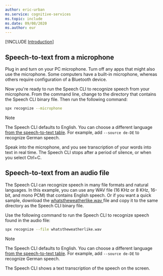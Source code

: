 ```yaml
---
author: eric-urban
ms.service: cognitive-services
ms.topic: include
ms.date: 09/08/2020
ms.author: eur
---
```


[!INCLUDE [Introduction](intro.md)]

## Speech-to-text from a microphone

Plug in and turn on your PC microphone. Turn off any apps that might also use the microphone. Some computers have a built-in microphone, whereas others require configuration of a Bluetooth device.

Now you're ready to run the Speech CLI to recognize speech from your microphone. From the command line, change to the directory that contains the Speech CLI binary file. Then run the following command:

```bash
spx recognize --microphone
```

> [!NOTE]
> The Speech CLI defaults to English. You can choose a different language [from the speech-to-text table](../../../../language-support.md). For example, add `--source de-DE` to recognize German speech.

Speak into the microphone, and you see transcription of your words into text in real time. The Speech CLI stops after a period of silence, or when you select Ctrl+C.

## Speech-to-text from an audio file

The Speech CLI can recognize speech in many file formats and natural languages. In this example, you can use any WAV file (16 KHz or 8 KHz, 16-bit, and mono PCM) that contains English speech. Or if you want a quick sample, download the <a href="https://github.com/Azure-Samples/cognitive-services-speech-sdk/blob/master/samples/csharp/sharedcontent/console/whatstheweatherlike.wav" download="whatstheweatherlike" target="_blank">whatstheweatherlike.wav <span class="docon docon-download x-hidden-focus"></span></a> file and copy it to the same directory as the Speech CLI binary file.

Use the following command to run the Speech CLI to recognize speech found in the audio file:

```bash
spx recognize --file whatstheweatherlike.wav
```

> [!NOTE]
> The Speech CLI defaults to English. You can choose a different language [from the speech-to-text table](../../../../language-support.md). For example, add `--source de-DE` to recognize German speech.

The Speech CLI shows a text transcription of the speech on the screen.
